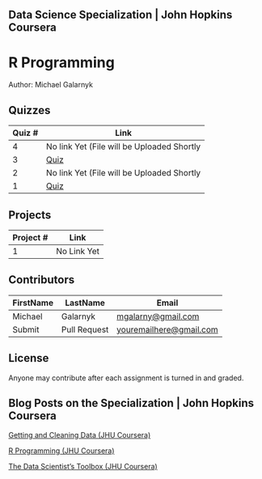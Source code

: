 ## Data Science Specialization | John Hopkins Coursera

# R Programming
Author: Michael Galarnyk <br />

## Quizzes
Quiz # | Link 
--- | --- 
4 | No link Yet (File will be Uploaded Shortly
3 | [Quiz](https://github.com/mGalarnyk/datasciencecoursera/blob/master/2_R_Programming/quiz_week3_datatable.R)
2 | No link Yet (File will be Uploaded Shortly
1 | [Quiz](https://github.com/mGalarnyk/datasciencecoursera/blob/master/2_R_Programming/quiz_week1_datatable.R)

## Projects 

Project # | Link 
--- | --- 
1 |  No Link Yet

## Contributors

FirstName | LastName | Email
--- | --- | ---
Michael |  Galarnyk |  <mgalarny@gmail.com>
Submit |  Pull Request | <youremailhere@gmail.com>

## License

Anyone may contribute after each assignment is turned in and graded. 

## Blog Posts on the Specialization | John Hopkins Coursera

[Getting and Cleaning Data (JHU Coursera)](https://medium.com/@GalarnykMichael/getting-and-cleaning-data-jhu-coursera-course-3-c3635747858b#.y93kqfa0u "Review + data.table")

[R Programming (JHU Coursera)](https://medium.com/@GalarnykMichael/in-progress-review-course-2-r-programming-jhu-coursera-ad27086d8438#.bzzr29fvo "Review + data.table")

[The Data Scientist’s Toolbox (JHU Coursera)](https://medium.com/@GalarnykMichael/review-course-1-the-data-scientists-toolbox-jhu-coursera-4d7459458821#.5jpg133ln "Review + Going over Parts of Quiz")
